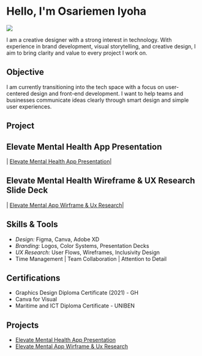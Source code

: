 # Hello, I'm Osariemen Iyoha
<a href="https://www.linkedin.com/in/iyoha-precious-osariemen-835774355"><img src="https://img.shields.io/badge/-LinkedIn-0072b1?&style=for-the-badge&logo=linkedin&logoColor=white" /></a>



I am a creative designer with a strong interest in technology. With experience in brand development, visual storytelling, and creative design, I aim to bring clarity and value to every project I work on.

## Objective


I am currently transitioning into the tech space with a focus on user-centered design and front-end development. I want to help teams and businesses communicate ideas clearly through smart design and simple user experiences.

## Project


## Elevate Mental Health App Presentation
| <a href="https://github.com/pocre8/Elevate-Mental-Health-App-Presentation">Elevate Mental Health App Presentation</a>|
## Elevate Mental Health Wireframe & UX Research Slide Deck
| <a href="https://github.com/pocre8/Elevate-Mental-Health-App-Wireframe-UX-Research-Slide-Deck/tree/main">Elevate Mental App Wirframe & Ux Research</a>|



## Skills & Tools
- *Design:* Figma, Canva, Adobe XD
- *Branding:* Logos, Color Systems, Presentation Decks
- *UX Research:* User Flows, Wireframes, Inclusivity Design
- Time Management | Team Collaboration | Attention to Detail
## Certifications
- Graphics Design Diploma Certificate (2021)  - GH
- Canva for Visual  
- Maritime and ICT Diploma Certificate - UNIBEN
## Projects
-  <a href="https://github.com/pocre8/Elevate-Mental-Health-App-Presentation">Elevate Mental Health App Presentation</a>
-  <a href="https://github.com/pocre8/Elevate-Mental-Health-App-Wireframe-UX-Research-Slide-Deck/tree/main">Elevate Mental App Wirframe & Ux Research</a>
